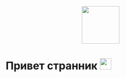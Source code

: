 <div id="header" align="center">
  <img src="https://i.giphy.com/media/v1.Y2lkPTc5MGI3NjExdzY3MWhyZWg5cWk1MjF5Ym9pMTVpZW9wZnZrM3pzZGMwYnE3NXppciZlcD12MV9pbnRlcm5hbF9naWZfYnlfaWQmY3Q9Zw/i4El6FqjdeNiAAth3L/giphy.gif" width="100"/>
</div>

<h1>
Привет странник
  <img src="https://media.giphy.com/media/hvRJCLFzcasrR4ia7z/giphy.gif" width="30px"/>
</h1>
